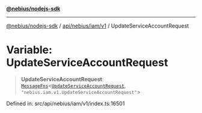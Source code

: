 [**@nebius/nodejs-sdk**](../../../../../README.md)

***

[@nebius/nodejs-sdk](../../../../../README.md) / [api/nebius/iam/v1](../README.md) / UpdateServiceAccountRequest

# Variable: UpdateServiceAccountRequest

> **UpdateServiceAccountRequest**: [`MessageFns`](../../../../../runtime/protos/core/interfaces/MessageFns.md)\<[`UpdateServiceAccountRequest`](../interfaces/UpdateServiceAccountRequest.md), `"nebius.iam.v1.UpdateServiceAccountRequest"`\>

Defined in: src/api/nebius/iam/v1/index.ts:16501

